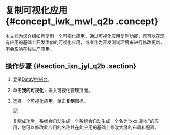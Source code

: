 # 复制可视化应用 {#concept_iwk_mwl_q2b .concept}

本文档为您介绍如何复制一个可视化应用，通过可视化应用复制功能，您可以在现有应用的基础上开发类似的可视化应用，或者作为开发测试环境来进行修改更新，不会影响在线生产应用。

## 操作步骤 {#section_ixn_jyl_q2b .section}

1.  登录[DataV控制台](https://datav.alibabacloud.com/)。
2.  单击**我的可视化**，进入可视化管理页面。
3.  选择一个可视化应用，单击**复制**图标。

    ![](http://static-aliyun-doc.oss-cn-hangzhou.aliyuncs.com/assets/img/16550/15586850638023_zh-CN.png)

    复制成功后，系统会自动生成一个系统会自动生成一个名为“xxx\_副本”的应用，您可以修改此应用的名称并在此应用的基础上修改大屏的布局和配置。


